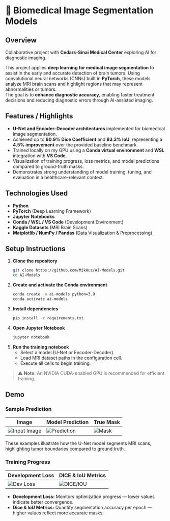 # 🧠 Biomedical Image Segmentation Models

## Overview
Collaborative project with **Cedars-Sinai Medical Center** exploring AI for diagnostic imaging.


This project applies **deep learning for medical image segmentation** to assist in the early and accurate detection of brain tumors. Using convolutional neural networks (CNNs) built in **PyTorch**, these models analyze MRI brain scans and highlight regions that may represent abnormalities or tumors.  
The goal is to **enhance diagnostic accuracy**, enabling faster treatment decisions and reducing diagnostic errors through AI-assisted imaging.

## Features / Highlights
- **U-Net and Encoder–Decoder architectures** implemented for biomedical image segmentation.  
- Achieved up to **90.9% Dice Coefficient** and **83.3% IoU**, representing a **4.5% improvement** over the provided baseline benchmark.  
- Trained locally on my GPU using a **Conda virtual environment** and **WSL** integration with **VS Code**.  
- Visualization of training progress, loss metrics, and model predictions compared to ground-truth masks.  
- Demonstrates strong understanding of model training, tuning, and evaluation in a healthcare-relevant context.

## Technologies Used
- **Python**  
- **PyTorch** (Deep Learning Framework)  
- **Jupyter Notebooks**  
- **Conda / WSL / VS Code** (Development Environment)  
- **Kaggle Datasets** (MRI Brain Scans)  
- **Matplotlib / NumPy / Pandas** (Data Visualization & Preprocessing)

## Setup Instructions
1. **Clone the repository**
   ```bash
   git clone https://github.com/MikHuz/AI-Models.git
   cd AI-Models
   ```
2. **Create and activate the Conda environment**
   ```bash
   conda create -n ai-models python=3.9
   conda activate ai-models
   ```
3. **Install dependencies**
   ```bash
   pip install -r requirements.txt
   ```
4. **Open Jupyter Notebook**
   ```bash
   jupyter notebook
   ```
5. **Run the training notebook**
   - Select a model (U-Net or Encoder-Decoder).
   - Load MRI dataset paths in the configuration cell.
   - Execute all cells to begin training.

> ⚠️ **Note:** An NVIDIA CUDA-enabled GPU is recommended for efficient training.

## Demo
### Sample Prediction
| Image | Model Prediction | True Mask |
|--------|------------------|------------|
| ![Input Image](Image.png) | ![Prediction](prediction.png) | ![Mask](testmask.png) |

These examples illustrate how the U-Net model segments MRI scans, highlighting tumor boundaries compared to ground truth.

### Training Progress
| Development Loss | DICE & IoU Metrics |
|------------------|--------------------|
| ![Dev Loss](U-NET/DevLoss.png) | ![DICE/IOU](U-NET/DICE_IOU.png) |

- **Development Loss:** Monitors optimization progress — lower values indicate better convergence.  
- **Dice & IoU Metrics:** Quantify segmentation accuracy per epoch — higher values reflect more accurate masks.


